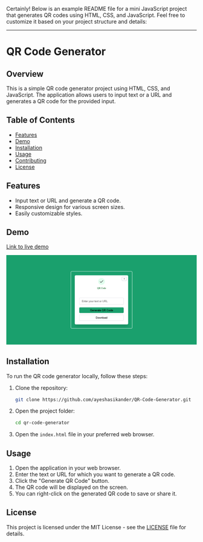 Certainly! Below is an example README file for a mini JavaScript project that generates QR codes using HTML, CSS, and JavaScript. Feel free to customize it based on your project structure and details:

---

# QR Code Generator

## Overview

This is a simple QR code generator project using HTML, CSS, and JavaScript. The application allows users to input text or a URL and generates a QR code for the provided input.

## Table of Contents

- [Features](#features)
- [Demo](#demo)
- [Installation](#installation)
- [Usage](#usage)
- [Contributing](#contributing)
- [License](#license)

## Features

- Input text or URL and generate a QR code.
- Responsive design for various screen sizes.
- Easily customizable styles.

## Demo

[Link to live demo](https://qr-code-generator-app-url.netlify.app/)

![App](./QR-Code-Generator.png)

## Installation

To run the QR code generator locally, follow these steps:

1. Clone the repository:

    ```bash
    git clone https://github.com/ayeshasikander/QR-Code-Generator.git
    ```

2. Open the project folder:

    ```bash
    cd qr-code-generator
    ```

3. Open the `index.html` file in your preferred web browser.

## Usage

1. Open the application in your web browser.
2. Enter the text or URL for which you want to generate a QR code.
3. Click the "Generate QR Code" button.
4. The QR code will be displayed on the screen.
5. You can right-click on the generated QR code to save or share it.


## License

This project is licensed under the MIT License - see the [LICENSE](LICENSE) file for details.

